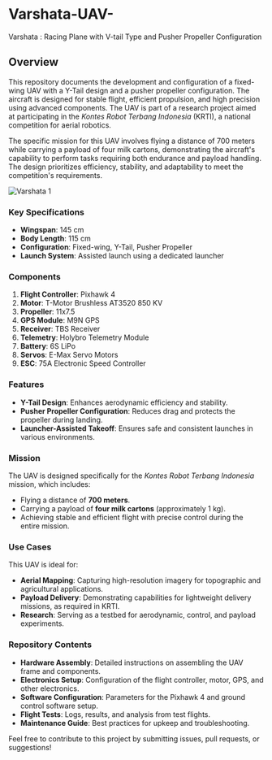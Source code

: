 # Varshata-UAV-
Varshata : Racing Plane with V-tail Type and Pusher Propeller Configuration

## Overview
This repository documents the development and configuration of a fixed-wing UAV with a Y-Tail design and a pusher propeller configuration. The aircraft is designed for stable flight, efficient propulsion, and high precision using advanced components. The UAV is part of a research project aimed at participating in the *Kontes Robot Terbang Indonesia* (KRTI), a national competition for aerial robotics. 

The specific mission for this UAV involves flying a distance of 700 meters while carrying a payload of four milk cartons, demonstrating the aircraft's capability to perform tasks requiring both endurance and payload handling. The design prioritizes efficiency, stability, and adaptability to meet the competition's requirements.

![Varshata 1](https://github.com/user-attachments/assets/2ed5309a-d29a-4285-9f10-b82ed006f5d3)


### Key Specifications
- **Wingspan**: 145 cm  
- **Body Length**: 115 cm  
- **Configuration**: Fixed-wing, Y-Tail, Pusher Propeller  
- **Launch System**: Assisted launch using a dedicated launcher  

### Components
1. **Flight Controller**: Pixhawk 4   
2. **Motor**: T-Motor Brushless AT3520 850 KV  
3. **Propeller**: 11x7.5  
4. **GPS Module**: M9N GPS  
5. **Receiver**: TBS Receiver  
6. **Telemetry**: Holybro Telemetry Module  
7. **Battery**: 6S LiPo  
8. **Servos**: E-Max Servo Motors  
9. **ESC**: 75A Electronic Speed Controller  

### Features
- **Y-Tail Design**: Enhances aerodynamic efficiency and stability.  
- **Pusher Propeller Configuration**: Reduces drag and protects the propeller during landing.  
- **Launcher-Assisted Takeoff**: Ensures safe and consistent launches in various environments.  

### Mission
The UAV is designed specifically for the *Kontes Robot Terbang Indonesia* mission, which includes:  
- Flying a distance of **700 meters**.  
- Carrying a payload of **four milk cartons** (approximately 1 kg).  
- Achieving stable and efficient flight with precise control during the entire mission.  

### Use Cases
This UAV is ideal for:  
- **Aerial Mapping**: Capturing high-resolution imagery for topographic and agricultural applications.  
- **Payload Delivery**: Demonstrating capabilities for lightweight delivery missions, as required in KRTI.  
- **Research**: Serving as a testbed for aerodynamic, control, and payload experiments.  

### Repository Contents
- **Hardware Assembly**: Detailed instructions on assembling the UAV frame and components.  
- **Electronics Setup**: Configuration of the flight controller, motor, GPS, and other electronics.  
- **Software Configuration**: Parameters for the Pixhawk 4 and ground control software setup.  
- **Flight Tests**: Logs, results, and analysis from test flights.  
- **Maintenance Guide**: Best practices for upkeep and troubleshooting.  

Feel free to contribute to this project by submitting issues, pull requests, or suggestions!
